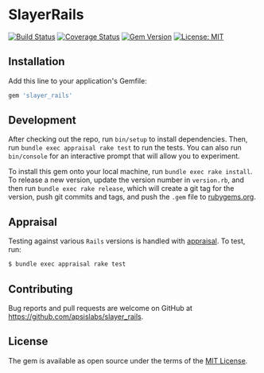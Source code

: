 # SlayerRails

[![Build Status](https://travis-ci.org/apsislabs/slayer_rails.svg?branch=master)](https://travis-ci.org/apsislabs/slayer_rails) [![Coverage Status](https://coveralls.io/repos/github/apsislabs/slayer_rails/badge.svg)](https://coveralls.io/github/apsislabs/slayer_rails) [![Gem Version](https://badge.fury.io/rb/slayer_rails.svg)](https://badge.fury.io/rb/slayer_rails) [![License: MIT](https://img.shields.io/badge/License-MIT-blue.svg)](https://opensource.org/licenses/MIT)

## Installation

Add this line to your application's Gemfile:

```ruby
gem 'slayer_rails'
```

## Development

After checking out the repo, run `bin/setup` to install dependencies. Then, run `bundle exec appraisal rake test` to run the tests. You can also run `bin/console` for an interactive prompt that will allow you to experiment.

To install this gem onto your local machine, run `bundle exec rake install`. To release a new version, update the version number in `version.rb`, and then run `bundle exec rake release`, which will create a git tag for the version, push git commits and tags, and push the `.gem` file to [rubygems.org](https://rubygems.org).

## Appraisal

Testing against various `Rails` versions is handled with [appraisal](https://github.com/thoughtbot/appraisal). To test, run:

```sh
$ bundle exec appraisal rake test
```

## Contributing

Bug reports and pull requests are welcome on GitHub at https://github.com/apsislabs/slayer_rails.

## License

The gem is available as open source under the terms of the [MIT License](http://opensource.org/licenses/MIT).

